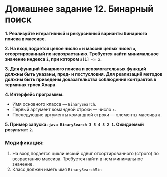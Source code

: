 # Домашнее задание 12. Бинарный поиск

**1. Реализуйте итеративный и рекурсивный варианты бинарного поиска в массиве.**

**2. На вход подается целое число `x` и массив целых чисел `a`, отсортированный по невозрастанию. Требуется найти минимальное значение индекса `i`, при котором `a[i] <= x`.**

**3. Для функций бинарного поиска и вспомогательных функций должны быть указаны, пред- и постусловия. Для реализаций методов должны быть приведены доказательства соблюдения контрактов в терминах троек Хоара.**

**4. Интерфейс программы.**
* Имя основного класса — `BinarySearch`.
* Первый аргумент командной строки — число `x`.
* Последующие аргументы командной строки — элементы массива `a`.
 
**5. Пример запуска: `java BinarySearch 3 5 4 3 2 1`. Ожидаемый результат: `2`.**

### Модификация:
  1) На вход подается циклический сдвиг отсортированного (строго) по возрастанию массива. Требуется найти в нем минимальное значение.
  2) Класс должен иметь имя `BinarySearchMin`
